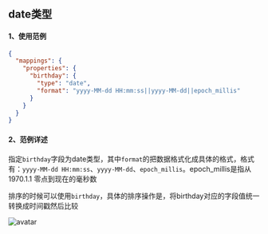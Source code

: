 ## date类型



#### 1、使用范例

```json
{
  "mappings": {
    "properties": {
      "birthday": {
        "type": "date",
        "format": "yyyy-MM-dd HH:mm:ss||yyyy-MM-dd||epoch_millis"
      }
    }
  }
}
```



#### 2、范例详述

指定`birthday`字段为date类型，其中`format`的把数据格式化成具体的格式，格式有：`yyyy-MM-dd HH:mm:ss`、`yyyy-MM-dd`、`epoch_millis`。epoch_millis是指从1970.1.1 零点到现在的毫秒数



排序的时候可以使用`birthday`，具体的排序操作是，将birthday对应的字段值统一转换成时间戳然后比较



![avatar](../../images/WechatIMG488.jpeg)
